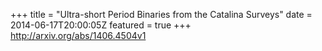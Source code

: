 +++
title = "Ultra-short Period Binaries from the Catalina Surveys"
date = 2014-06-17T20:00:05Z
featured = true
+++
http://arxiv.org/abs/1406.4504v1